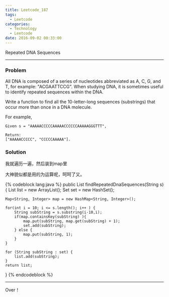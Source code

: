 ```yaml
---
title: Leetcode_187
tags:
  - Leetcode
categories:
  - Technology
  - Leetcode
date: 2016-09-02 00:33:00
---
```

Repeated DNA Sequences

<!-- more -->

***

### Problem
All DNA is composed of a series of nucleotides abbreviated as A, C, G, and T, for example: "ACGAATTCCG". When studying DNA, it is sometimes useful to identify repeated sequences within the DNA.

Write a function to find all the 10-letter-long sequences (substrings) that occur more than once in a DNA molecule.

For example,

    Given s = "AAAAACCCCCAAAAACCCCCCAAAAAGGGTTT",

    Return:
    ["AAAAACCCCC", "CCCCCAAAAA"].


### Solution
我就遍历一遍，然后装到map里

大神貌似都是用的为运算呢，呵呵了又。

{% codeblock lang:java  %}
public List<String> findRepeatedDnaSequences(String s) {
    List<String> list = new ArrayList<String>();
    Set<String> set = new HashSet<String>();

    Map<String, Integer> map = new HashMap<String, Integer>();

    for(int i = 10; i <= s.length(); i++ ) {
        String subString = s.substring(i-10,i);
        if(map.containsKey(subString) ){
            map.put(subString, map.get(subString) + 1);
            set.add(subString);
        } else {
            map.put(subString, 1);
        }
    }
    
    for (String subString : set) {
        list.add(subString);
    }
    return list;
}
{% endcodeblock %}


*** 

Over！










































